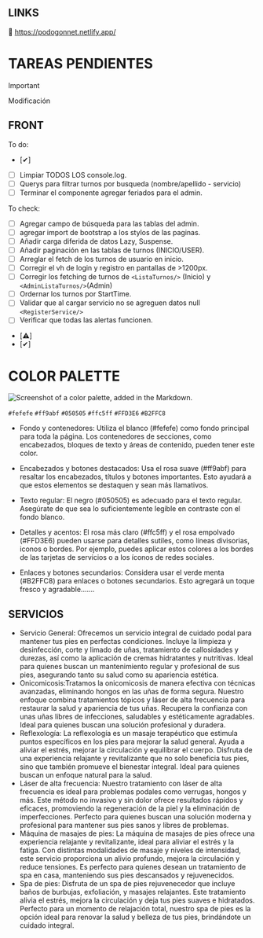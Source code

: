 ## LINKS

🔗 https://podogonnet.netlify.app/

# TAREAS PENDIENTES

> [!IMPORTANT]
> Modificación

## FRONT
To do:
- [✔]
- [ ] Limpiar TODOS LOS console.log.
- [ ] Querys para filtrar turnos por busqueda (nombre/apellido - servicio)
- [ ] Terminar el componente agregar feriados para el admin.

To check:
- [ ] Agregar campo de búsqueda para las tablas del admin.
- [ ] agregar import de bootstrap a los stylos de las paginas.
- [ ] Añadir carga diferida de datos Lazy, Suspense.
- [ ] Añadir paginación en las tablas de turnos (INICIO/USER).
- [ ] Arreglar el fetch de los turnos de usuario en inicio.
- [ ] Corregir el vh de login y registro en pantallas de >1200px.
- [ ] Corregir los fetching de turnos de `<ListaTurnos/>` (Inicio) y `<AdminListaTurnos/>`(Admin)
- [ ] Ordernar los turnos por StartTime.
- [ ] Validar que al cargar servicio no se agreguen datos null `<RegisterService/>`
- [ ] Verificar que todas las alertas funcionen.
- [⚠️]
- [✔]

# COLOR PALETTE

![Screenshot of a color palette, added in the Markdown.](https://github.com/EzeArc/Proyecto-PodoGonnet/blob/main/PodoFrontGonnet/src/assets/color-palette-podologia.png)

`#fefefe`
`#ff9abf`
`#050505`
`#ffc5ff`
`#FFD3E6`
`#B2FFC8`

- Fondo y contenedores: Utiliza el blanco (#fefefe) como fondo principal para toda la página. Los contenedores de secciones, como encabezados, bloques de texto y áreas de contenido, pueden tener este color.

- Encabezados y botones destacados: Usa el rosa suave (#ff9abf) para resaltar los encabezados, títulos y botones importantes. Esto ayudará a que estos elementos se destaquen y sean más llamativos.

- Texto regular: El negro (#050505) es adecuado para el texto regular. Asegúrate de que sea lo suficientemente legible en contraste con el fondo blanco.

- Detalles y acentos: El rosa más claro (#ffc5ff) y el rosa empolvado (#FFD3E6) pueden usarse para detalles sutiles, como líneas divisorias, iconos o bordes. Por ejemplo, puedes aplicar estos colores a los bordes de las tarjetas de servicios o a los íconos de redes sociales.

- Enlaces y botones secundarios: Considera usar el verde menta (#B2FFC8) para enlaces o botones secundarios. Esto agregará un toque fresco y agradable.......

## SERVICIOS

- Servicio General: Ofrecemos un servicio integral de cuidado podal para mantener tus pies en perfectas condiciones. Incluye la limpieza y desinfección, corte y limado de uñas, tratamiento de callosidades y durezas, así como la aplicación de cremas hidratantes y nutritivas. Ideal para quienes buscan un mantenimiento regular y profesional de sus pies, asegurando tanto su salud como su apariencia estética.
- Onicomicosis:Tratamos la onicomicosis de manera efectiva con técnicas avanzadas, eliminando hongos en las uñas de forma segura. Nuestro enfoque combina tratamientos tópicos y láser de alta frecuencia para restaurar la salud y apariencia de tus uñas. Recupera la confianza con unas uñas libres de infecciones, saludables y estéticamente agradables. Ideal para quienes buscan una solución profesional y duradera.
- Reflexología: La reflexología es un masaje terapéutico que estimula puntos específicos en los pies para mejorar la salud general. Ayuda a aliviar el estrés, mejorar la circulación y equilibrar el cuerpo. Disfruta de una experiencia relajante y revitalizante que no solo beneficia tus pies, sino que también promueve el bienestar integral. Ideal para quienes buscan un enfoque natural para la salud.
- Láser de alta frecuencia: Nuestro tratamiento con láser de alta frecuencia es ideal para problemas podales como verrugas, hongos y más. Este método no invasivo y sin dolor ofrece resultados rápidos y eficaces, promoviendo la regeneración de la piel y la eliminación de imperfecciones. Perfecto para quienes buscan una solución moderna y profesional para mantener sus pies sanos y libres de problemas.
- Máquina de masajes de pies: La máquina de masajes de pies ofrece una experiencia relajante y revitalizante, ideal para aliviar el estrés y la fatiga. Con distintas modalidades de masaje y niveles de intensidad, este servicio proporciona un alivio profundo, mejora la circulación y reduce tensiones. Es perfecto para quienes desean un tratamiento de spa en casa, manteniendo sus pies descansados y rejuvenecidos.
- Spa de pies: Disfruta de un spa de pies rejuvenecedor que incluye baños de burbujas, exfoliación, y masajes relajantes. Este tratamiento alivia el estrés, mejora la circulación y deja tus pies suaves e hidratados. Perfecto para un momento de relajación total, nuestro spa de pies es la opción ideal para renovar la salud y belleza de tus pies, brindándote un cuidado integral.
